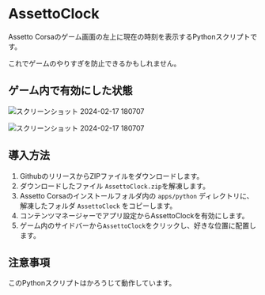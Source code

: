 # AssettoClock

Assetto Corsaのゲーム画面の左上に現在の時刻を表示するPythonスクリプトです。

これでゲームのやりすぎを防止できるかもしれません。

## ゲーム内で有効にした状態
![スクリーンショット 2024-02-17 180707](https://github.com/kotaooka/AssettoClock/assets/115392256/5e58a0f8-ce9d-414a-812f-3008d61f20c7)

![スクリーンショット 2024-02-17 180707](https://github.com/kotaooka/AssettoClock/assets/115392256/e3120b44-dff8-456b-bce1-b333f0b1a3cd)



## 導入方法


1. GithubのリリースからZIPファイルをダウンロードします。
2. ダウンロードしたファイル `AssettoClock.zip`を解凍します。
3. Assetto Corsaのインストールフォルダ内の `apps/python` ディレクトリに、解凍したフォルダ `AssettoClock` をコピーします。
4. コンテンツマネージャーでアプリ設定からAssettoClockを有効にします。
5. ゲーム内のサイドバーから`AssettoClock`をクリックし、好きな位置に配置します。


## 注意事項
このPythonスクリプトはかろうじて動作しています。
